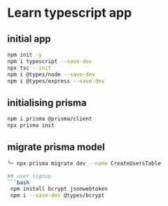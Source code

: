 # Learn typescript app

## initial app

```bash
npm init -y
npm i typescript --save-dev
npx tsc --init
npm i @types/node --save-dev
npm i @types/express --save-dev
```

## initialising prisma

```bash
npm i prisma @prisma/client
npx prisma init

```

## migrate prisma model

````bash
╰─ npx prisma migrate dev --name CreateUsersTable

## user signup
```bash
 npm install bcrypt jsonwebtoken
 npm i --save-dev @types/bcrypt
````

```

```
